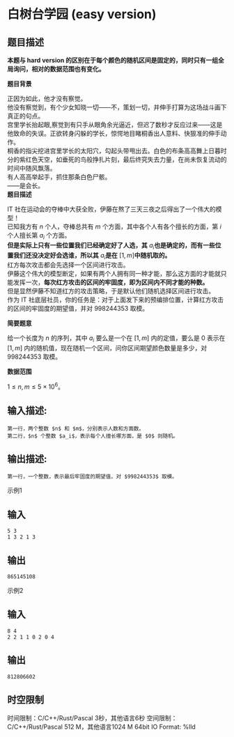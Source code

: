 # 白树台学园 (easy version)

## 题目描述

**本题与 hard version 的区别在于每个颜色的随机区间是固定的，同时只有一组全局询问，相对的数据范围也有变化。**

**题目背景**

正因为如此，他才没有察觉。  
他没有察觉到，有个少女知晓一切——不，策划一切，并伸手打算为这场战斗画下真正的句点。  
宫里学长抬起眼,察觉到有只手从眼角余光逼近，但迟了数秒才反应过来——这是他致命的失误。正欲转身闪躲的学长，惊愕地目睹桐香出人意料、快狠准的伸手动作。  
桐香的指尖挖进宫里学长的太阳穴，勾起头带甩出去。白色的布条高高舞上日暮时分的紫红色天空，如垂死的鸟般挣扎片刻，最后终究失去力量，在尚未恢复流动的时间中随风飘落。  
有人高高举起手，抓住那条白色尸骸。  
——是会长。  
**题目描述**  


IT 社在运动会的夺棒中大获全败，伊藤在熬了三天三夜之后得出了一个伟大的模型！  
已知我方有 $n$ 个人，夺棒总共有 $m$ 个方面，其中各个人有各个擅长的方面，第 $i$ 个人擅长第 $a_i$ 个方面。  
**但是实际上只有一些位置我们已经确定好了人选，其** $a_i$**也是确定的，而有一些位置我们还没决定好会选谁，所以其** $a_i$**是在** $[1,m]$**中随机取的。**  
红方每次攻击都会先选择一个区间进行攻击。  
伊藤这个伟大的模型断定，如果有两个人拥有同一种才能，那么这方面的才能就只能发挥一次，**每次红方攻击的区间的牢固度，即为区间内不同才能的种数。**  
但是显然伊藤不知道红方的攻击策略，于是默认他们随机选择区间进行攻击。  
作为 IT 社底层社员，你的任务是：对于上面发下来的预编排位置，计算红方攻击的区间的牢固度的期望值，并对 $998244353$ 取模。  


**简要题意**

给一个长度为 $n$ 的序列，其中 $a_i$ 要么是一个在 $[1,m]$ 内的定值，要么是 $0$ 表示在 $[1,m]$ 内的随机值，现在随机一个区间，问你区间期望颜色数量是多少，对 $998244353$ 取模。 

**数据范围**

$1\leqslant n,m\leqslant 5\times 10^6$。  


## 输入描述:
    
    
    第一行，两个整数 $n$ 和 $m$，分别表示人数和方面数。  
    第二行，$n$ 个整数 $a_i$，表示每个人擅长哪方面，是 $0$ 则随机。

## 输出描述:
    
    
    第一行，一个整数，表示最后牢固度的期望值，对 $998244353$ 取模。

示例1 

## 输入
    
    
    5 3
    1 3 2 1 3

## 输出
    
    
    865145108

示例2 

## 输入
    
    
    8 4
    2 2 1 1 0 2 0 4

## 输出
    
    
    812806602


## 时空限制

时间限制：C/C++/Rust/Pascal 3秒，其他语言6秒
空间限制：C/C++/Rust/Pascal 512 M，其他语言1024 M
64bit IO Format: %lld